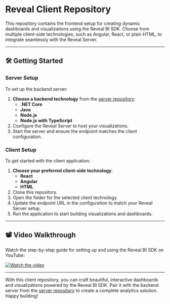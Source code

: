 # Reveal Client Repository

This repository contains the frontend setup for creating dynamic dashboards and visualizations using the Reveal BI SDK. Choose from multiple client-side technologies, such as Angular, React, or plain HTML, to integrate seamlessly with the Reveal Server.

---

## 🛠️ Getting Started

### Server Setup

To set up the backend server:

1. **Choose a backend technology** from the [server repository](https://github.com/RevealBi-DashboardBuilder/server):
   - **.NET Core**
   - **Java**
   - **Node.js**
   - **Node.js with TypeScript**
2. Configure the Reveal Server to host your visualizations.
3. Start the server and ensure the endpoint matches the client configuration.

### Client Setup

To get started with the client application:

1. **Choose your preferred client-side technology**:
   - **React**
   - **Angular**
   - **HTML**
2. Clone this repository.
3. Open the folder for the selected client technology.
4. Update the endpoint URL in the configuration to match your Reveal Server setup.
5. Run the application to start building visualizations and dashboards.

---

## 📽️ Video Walkthrough

Watch the step-by-step guide for setting up and using the Reveal BI SDK on YouTube:

[![Watch the video](https://img.youtube.com/vi/G887Vy4UKfw/0.jpg)](https://youtu.be/G887Vy4UKfw)

---

With this client repository, you can craft beautiful, interactive dashboards and visualizations powered by the Reveal BI SDK. Pair it with the backend server from the [server repository](https://github.com/RevealBi-DashboardBuilder/server) to create a complete analytics solution. Happy building!
